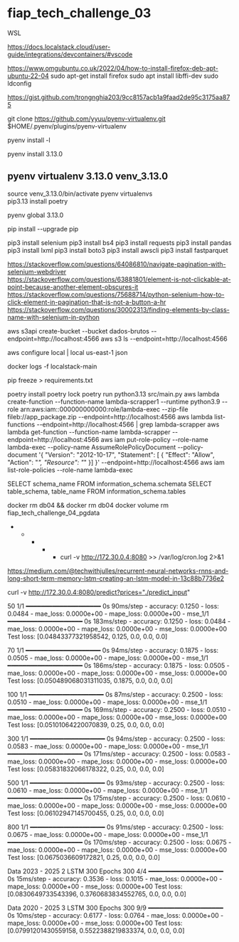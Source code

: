# fiap_tech_challenge_03

WSL

https://docs.localstack.cloud/user-guide/integrations/devcontainers/#vscode

https://www.omgubuntu.co.uk/2022/04/how-to-install-firefox-deb-apt-ubuntu-22-04
sudo apt-get install firefox
sudo apt install libffi-dev
sudo ldconfig

https://gist.github.com/trongnghia203/9cc8157acb1a9faad2de95c3175aa875

git clone https://github.com/yyuu/pyenv-virtualenv.git $HOME/.pyenv/plugins/pyenv-virtualenv

pyenv install -l

pyenv install 3.13.0

pyenv virtualenv 3.13.0 venv_3.13.0
--
source venv_3.13.0/bin/activate
pyenv virtualenvs           
pip3.13 install poetry 

pyenv global 3.13.0

pip install --upgrade pip

pip3 install selenium
pip3 install bs4
pip3 install requests
pip3 install pandas
pip3 install lxml
pip3 install boto3
pip3 install awscli
pip3 install fastparquet

https://stackoverflow.com/questions/64086810/navigate-pagination-with-selenium-webdriver
https://stackoverflow.com/questions/63881801/element-is-not-clickable-at-point-because-another-element-obscures-it
https://stackoverflow.com/questions/75688714/python-selenium-how-to-click-element-in-pagination-that-is-not-a-button-a-hr
https://stackoverflow.com/questions/30002313/finding-elements-by-class-name-with-selenium-in-python

aws s3api create-bucket --bucket dados-brutos --endpoint=http://localhost:4566
aws s3 ls --endpoint=http://localhost:4566

aws configure
local | local
us-east-1
json

docker logs -f localstack-main

pip freeze > requirements.txt

poetry install
poetry lock
poetry run python3.13 src/main.py
aws lambda create-function --function-name lambda-scrapper1 --runtime python3.9 --role arn:aws:iam::000000000000:role/lambda-exec --zip-file fileb://app_package.zip --endpoint=http://localhost:4566
aws lambda list-functions --endpoint=http://localhost:4566 | grep lambda-scrapper
aws lambda get-function --function-name lambda-scrapper --endpoint=http://localhost:4566
aws iam put-role-policy --role-name lambda-exec --policy-name AssumeRolePolicyDocument --policy-document '{ "Version": "2012-10-17", "Statement": [ { "Effect": "Allow", "Action": "*", "Resource": "*" }] }' --endpoint=http://localhost:4566
aws iam list-role-policies --role-name lambda-exec

SELECT schema_name FROM information_schema.schemata
SELECT table_schema, table_name FROM information_schema.tables

docker rm db04 && docker rm db04
docker volume rm fiap_tech_challenge_04_pgdata


* * * * * curl -v http://172.30.0.4:8080 >> /var/log/cron.log 2>&1

https://medium.com/@techwithjulles/recurrent-neural-networks-rnns-and-long-short-term-memory-lstm-creating-an-lstm-model-in-13c88b7736e2

curl -v http://172.30.0.4:8080/predict?prices="./predict_input"

50
1/1 ━━━━━━━━━━━━━━━━━━━━ 0s 90ms/step - accuracy: 0.1250 - loss: 0.0484 - mae_loss: 0.0000e+00 - mape_loss: 0.0000e+00 - mse_1/1 ━━━━━━━━━━━━━━━━━━━━ 0s 183ms/step - accuracy: 0.1250 - loss: 0.0484 - mae_loss: 0.0000e+00 - mape_loss: 0.0000e+00 - mse_loss: 0.0000e+00
Test loss: [0.04843377321958542, 0.125, 0.0, 0.0, 0.0]

70
1/1 ━━━━━━━━━━━━━━━━━━━━ 0s 94ms/step - accuracy: 0.1875 - loss: 0.0505 - mae_loss: 0.0000e+00 - mape_loss: 0.0000e+00 - mse_1/1 ━━━━━━━━━━━━━━━━━━━━ 0s 186ms/step - accuracy: 0.1875 - loss: 0.0505 - mae_loss: 0.0000e+00 - mape_loss: 0.0000e+00 - mse_loss: 0.0000e+00
Test loss: [0.050489068031311035, 0.1875, 0.0, 0.0, 0.0]

100
1/1 ━━━━━━━━━━━━━━━━━━━━ 0s 87ms/step - accuracy: 0.2500 - loss: 0.0510 - mae_loss: 0.0000e+00 - mape_loss: 0.0000e+00 - mse_1/1 ━━━━━━━━━━━━━━━━━━━━ 0s 169ms/step - accuracy: 0.2500 - loss: 0.0510 - mae_loss: 0.0000e+00 - mape_loss: 0.0000e+00 - mse_loss: 0.0000e+00
Test loss: [0.05101064220070839, 0.25, 0.0, 0.0, 0.0]

300
1/1 ━━━━━━━━━━━━━━━━━━━━ 0s 94ms/step - accuracy: 0.2500 - loss: 0.0583 - mae_loss: 0.0000e+00 - mape_loss: 0.0000e+00 - mse_1/1 ━━━━━━━━━━━━━━━━━━━━ 0s 171ms/step - accuracy: 0.2500 - loss: 0.0583 - mae_loss: 0.0000e+00 - mape_loss: 0.0000e+00 - mse_loss: 0.0000e+00
Test loss: [0.05831832066178322, 0.25, 0.0, 0.0, 0.0]

500
1/1 ━━━━━━━━━━━━━━━━━━━━ 0s 93ms/step - accuracy: 0.2500 - loss: 0.0610 - mae_loss: 0.0000e+00 - mape_loss: 0.0000e+00 - mse_1/1 ━━━━━━━━━━━━━━━━━━━━ 0s 175ms/step - accuracy: 0.2500 - loss: 0.0610 - mae_loss: 0.0000e+00 - mape_loss: 0.0000e+00 - mse_loss: 0.0000e+00
Test loss: [0.06102947145700455, 0.25, 0.0, 0.0, 0.0]

800
1/1 ━━━━━━━━━━━━━━━━━━━━ 0s 91ms/step - accuracy: 0.2500 - loss: 0.0675 - mae_loss: 0.0000e+00 - mape_loss: 0.0000e+00 - mse_1/1 ━━━━━━━━━━━━━━━━━━━━ 0s 170ms/step - accuracy: 0.2500 - loss: 0.0675 - mae_loss: 0.0000e+00 - mape_loss: 0.0000e+00 - mse_loss: 0.0000e+00
Test loss: [0.0675036609172821, 0.25, 0.0, 0.0, 0.0]

Data 2023 - 2025
2 LSTM 300
Epochs 300
4/4 ━━━━━━━━━━━━━━━━━━━━ 0s 15ms/step - accuracy: 0.3536 - loss: 0.1015 - mae_loss: 0.0000e+00 - mape_loss: 0.0000e+00 - mse_loss: 0.0000e+00
Test loss: [0.0830649733543396, 0.3760683834552765, 0.0, 0.0, 0.0]

Data 2020 - 2025
3 LSTM 300
Epochs 300
9/9 ━━━━━━━━━━━━━━━━━━━━ 0s 10ms/step - accuracy: 0.6177 - loss: 0.0764 - mae_loss: 0.0000e+00 - mape_loss: 0.0000e+00 - mse_loss: 0.0000e+00
Test loss: [0.07991201430559158, 0.5522388219833374, 0.0, 0.0, 0.0]
